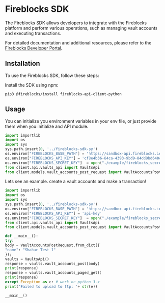 # Fireblocks SDK

The Fireblocks SDK allows developers to integrate with the Fireblocks platform and perform various operations, such as managing vault accounts and executing transactions.

For detailed documentation and additional resources, please refer to the [Fireblocks Developer Portal](https://developers.fireblocks.com/).

## Installation

To use the Fireblocks SDK, follow these steps:

Install the SDK using npm:

```shell
pip3 @fireblocks/install fireblocks-api-client-python
```

## Usage
You can initialize you environment variables in your env file, or just provide them when you initialize and API module.    
```python
import importlib
import os
import sys
sys.path.insert(0, '../fireblocks-sdk-py')
os.environ["FIREBLOCKS_BASE_PATH"] = 'https://sandbox-api.fireblocks.io/v1'
os.environ["FIREBLOCKS_API_KEY"] = 'cf8e4b36-84ca-4393-9bd9-84dd9bd640c8'
os.environ["FIREBLOCKS_SECRET_KEY"]  = open("./example/fireblocks_secret.key", "r").read()
from client.api.vaults_api import VaultsApi
from client.models.vault_accounts_post_request import VaultAccountsPostRequest
```

Lets see an example. create a vault accounts and make a transaction! 
```python
import importlib
import os
import sys
sys.path.insert(0, '../fireblocks-sdk-py')
os.environ["FIREBLOCKS_BASE_PATH"] = 'https://sandbox-api.fireblocks.io/v1'
os.environ["FIREBLOCKS_API_KEY"] = 'api-key'
os.environ["FIREBLOCKS_SECRET_KEY"]  = open("./example/fireblocks_secret.key", "r").read()
from client.api.vaults_api import VaultsApi
from client.models.vault_accounts_post_request import VaultAccountsPostRequest

def __main__():
try:
body = VaultAccountsPostRequest.from_dict({
"name": "Shahar Test 1"
});
vaults = VaultsApi()
response = vaults.vault_accounts_post(body)
print(response)
response = vaults.vault_accounts_paged_get()
print(response)
except Exception as e: # work on python 3.x
print('Failed to upload to ftp: '+ str(e))

__main__()
```